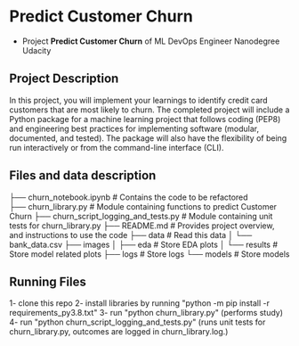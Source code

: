 # Predict Customer Churn

- Project **Predict Customer Churn** of ML DevOps Engineer Nanodegree Udacity

## Project Description
In this project, you will implement your learnings to identify credit card customers that are most likely to churn. The completed project will include a Python package for a machine learning project that follows coding (PEP8) and engineering best practices for implementing software (modular, documented, and tested). The package will also have the flexibility of being run interactively or from the command-line interface (CLI).

## Files and data description

├── churn_notebook.ipynb                # Contains the code to be refactored<br>
├── churn_library.py                    # Module containing functions to predict Customer Churn
├── churn_script_logging_and_tests.py   # Module containing unit tests for churn_library.py
├── README.md                           # Provides project overview, and instructions to use the code
├── data                                # Read this data
│   └── bank_data.csv
├── images
│   ├── eda                 # Store EDA plots
│   └── results             # Store model related plots
├── logs				 # Store logs
└── models               # Store models

## Running Files
1- clone this repo
2- install libraries by running "python -m pip install -r requirements_py3.8.txt"
3- run "python churn_library.py" (performs study)
4- run "python churn_script_logging_and_tests.py" (runs unit tests for churn_library.py, outcomes are logged in churn_library.log.)





